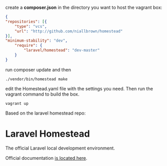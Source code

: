 
create a <b>composer.json</b> in the directory you want to host the vagrant box:
```json
{
"repositories": [{
    "type": "vcs",
    "url": "http://github.com/niallbrown/homestead"
}],
"minimum-stability": "dev",
    "require": {
        "laravel/homestead": "dev-master"
    }
}
```

run composer update and then
```
./vendor/bin/homestead make
```
edit the Homestead.yaml file with the settings you need. Then run the vagrant command to build the box.

```
vagrant up
```

Based on the laravel homestead repo:
# Laravel Homestead

The official Laravel local development environment.

Official documentation [is located here](http://laravel.com/docs/homestead).
